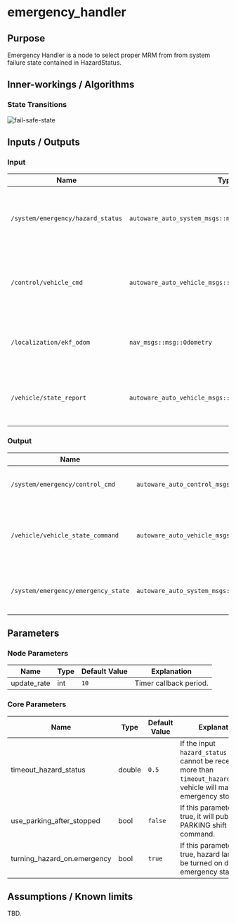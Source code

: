 # emergency_handler

## Purpose

Emergency Handler is a node to select proper MRM from from system failure state contained in HazardStatus.

## Inner-workings / Algorithms

### State Transitions

![fail-safe-state](https://tier4.github.io/autoware.proj/tree/main/design/apis/image/fail-safe-state.drawio.svg)

## Inputs / Outputs

### Input

| Name                              | Type                                                     | Description                                                                   |
| --------------------------------- | -------------------------------------------------------- | ----------------------------------------------------------------------------- |
| `/system/emergency/hazard_status` | `autoware_auto_system_msgs::msg::HazardStatusStamped`    | Used to select proper MRM from system failure state contained in HazardStatus |
| `/control/vehicle_cmd`            | `autoware_auto_vehicle_msgs::msg::VehicleControlCommand` | Used as reference when generate Emergency Control Command                     |
| `/localization/ekf_odom`          | `nav_msgs::msg::Odometry`                                | Used to decide whether vehicle is stopped or not                              |
| `/vehicle/state_report`           | `autoware_auto_vehicle_msgs::msg::ControlModeReport`     | Used to check vehicle mode: autonomous or manual.                             |

### Output

| Name                                | Type                                                       | Description                                                    |
| ----------------------------------- | ---------------------------------------------------------- | -------------------------------------------------------------- |
| `/system/emergency/control_cmd`     | `autoware_auto_control_msgs::msg::AckermannControlCommand` | Required to execute proper MRM                                 |
| `/vehicle/vehicle_state_command`    | `autoware_auto_vehicle_msgs::msg::VehicleStateCommand`     | Required to execute proper MRM (send turn signal and gear cmd) |
| `/system/emergency/emergency_state` | `autoware_auto_system_msgs::msg::EmergencyStateStamped`    | Used to inform the emergency situation of the vehicle          |

## Parameters

### Node Parameters

| Name        | Type | Default Value | Explanation            |
| ----------- | ---- | ------------- | ---------------------- |
| update_rate | int  | `10`          | Timer callback period. |

### Core Parameters

| Name                        | Type   | Default Value | Explanation                                                                                                                       |
| --------------------------- | ------ | ------------- | --------------------------------------------------------------------------------------------------------------------------------- |
| timeout_hazard_status       | double | `0.5`         | If the input `hazard_status` topic cannot be received for more than `timeout_hazard_status`, vehicle will make an emergency stop. |
| use_parking_after_stopped   | bool   | `false`       | If this parameter is true, it will publish PARKING shift command.                                                                 |
| turning_hazard_on.emergency | bool   | `true`        | If this parameter is true, hazard lamps will be turned on during emergency state.                                                 |

## Assumptions / Known limits

TBD.
